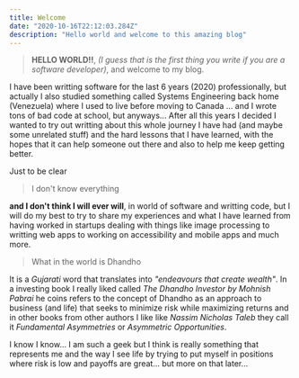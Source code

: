 ```yaml
---
title: Welcome
date: "2020-10-16T22:12:03.284Z"
description: "Hello world and welcome to this amazing blog"
---
```


> **HELLO WORLD!!**, _(I guess that is the first thing you write if you are a software developer)_, and welcome to my blog.

I have been writting software for the last 6 years (2020) professionally, but actually I also studied something called Systems Engineering back home (Venezuela) where I used to live before moving to Canada ... and I wrote tons of bad code at school, but anyways... After all this years I decided I wanted to try out writting about this whole journey I have had (and maybe some unrelated stuff) and the hard lessons that I have learned, with the hopes that it can help someone out there and also to help me keep getting better.

Just to be clear

> I don't know everything

**and I don't think I will ever will**, in world of software and writting code, but I will do my best to try to share my experiences and what I have learned from having worked in startups dealing with things like image processing to writting web apps to working on accessibility and mobile apps and much more.

> What in the world is Dhandho

It is a _Gujarati_ word that translates into _"endeavours that create wealth"_. In a investing book I really liked called _The Dhandho Investor by Mohnish Pabrai_ he coins refers to the concept of Dhandho as an approach to business (and life) that seeks to minimize risk while maximizing returns and in other books from other authors I like like _Nassim Nicholas Taleb_ they call it _Fundamental Asymmetries_ or _Asymmetric Opportunities_.

I know I know... I am such a geek but I think is really something that represents me and the way I see life by trying to put myself in positions where risk is low and payoffs are great... but more on that later...

